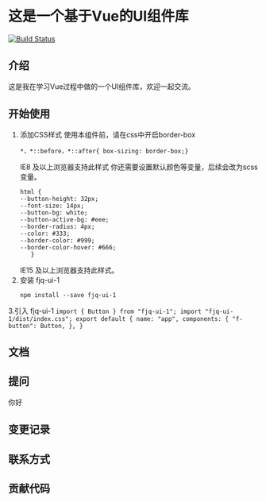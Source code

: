 # 这是一个基于Vue的UI组件库
[![Build Status](https://travis-ci.org/Luobinf/f-UI-demo.svg?branch=master)](https://travis-ci.org/Luobinf/f-UI-demo)
## 介绍
这是我在学习Vue过程中做的一个UI组件库，欢迎一起交流。
## 开始使用
1. 添加CSS样式
	使用本组件前，请在css中开启border-box
	```
	*，*::before，*::after{ box-sizing: border-box;}
	```
	IE8 及以上浏览器支持此样式
	你还需要设置默认颜色等变量，后续会改为scss变量。
	```
	html {
	--button-height: 32px;
	--font-size: 14px;
	--button-bg: white;
	--button-active-bg: #eee;
	--border-radius: 4px;
	--color: #333;
	--border-color: #999;
	--border-color-hover: #666;
	   }
	```
	IE15 及以上浏览器支持此样式。
2. 安装 fjq-ui-1
	```
	npm install --save fjq-ui-1
	```
3.引入  fjq-ui-1
	```
	import { Button } from "fjq-ui-1";
	import "fjq-ui-1/dist/index.css";
	export default {
	  name: "app",
	  components: {
		"f-button": Button,
	  },
	}
	```
## 文档
## 提问
你好
## 变更记录
## 联系方式
## 贡献代码

